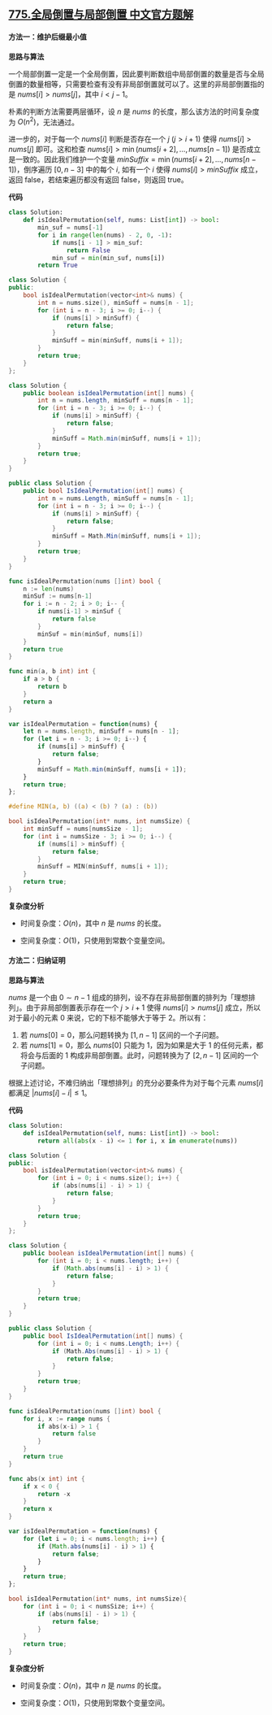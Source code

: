 ## [775.全局倒置与局部倒置 中文官方题解](https://leetcode.cn/problems/global-and-local-inversions/solutions/100000/quan-ju-dao-zhi-yu-ju-bu-dao-zhi-by-leet-bmjp)

#### 方法一：维护后缀最小值

**思路与算法**

一个局部倒置一定是一个全局倒置，因此要判断数组中局部倒置的数量是否与全局倒置的数量相等，只需要检查有没有非局部倒置就可以了。这里的非局部倒置指的是 $\textit{nums}[i] \gt \textit{nums}[j]$，其中 $i < j - 1$。

朴素的判断方法需要两层循环，设 $n$ 是 $\textit{nums}$ 的长度，那么该方法的时间复杂度为 $O(n^2)$，无法通过。

进一步的，对于每一个 $\textit{nums}[i]$ 判断是否存在一个 $j~(j \gt i + 1)$ 使得 $\textit{nums}[i] \gt nums[j]$ 即可。这和检查 $\textit{nums}[i] \gt \min(\textit{nums}[i+2],\dots,\textit{nums}[n-1])$ 是否成立是一致的。因此我们维护一个变量 $\textit{minSuffix} = \min(\textit{nums}[i+2],\dots,\textit{nums}[n-1])$，倒序遍历 $[0, n-3]$ 中的每个 $i$, 如有一个 $i$ 使得 $\textit{nums}[i] \gt \textit{minSuffix}$ 成立，返回 $\text{false}$，若结束遍历都没有返回 $\text{false}$，则返回 $\text{true}$。

**代码**

```Python [sol1-Python3]
class Solution:
    def isIdealPermutation(self, nums: List[int]) -> bool:
        min_suf = nums[-1]
        for i in range(len(nums) - 2, 0, -1):
            if nums[i - 1] > min_suf:
                return False
            min_suf = min(min_suf, nums[i])
        return True
```

```C++ [sol1-C++]
class Solution {
public:
    bool isIdealPermutation(vector<int>& nums) {
        int n = nums.size(), minSuff = nums[n - 1];
        for (int i = n - 3; i >= 0; i--) {
            if (nums[i] > minSuff) {
                return false;
            }
            minSuff = min(minSuff, nums[i + 1]);
        }
        return true;
    }
};
```

```Java [sol1-Java]
class Solution {
    public boolean isIdealPermutation(int[] nums) {
        int n = nums.length, minSuff = nums[n - 1];
        for (int i = n - 3; i >= 0; i--) {
            if (nums[i] > minSuff) {
                return false;
            }
            minSuff = Math.min(minSuff, nums[i + 1]);
        }
        return true;
    }
}
```

```C# [sol1-C#]
public class Solution {
    public bool IsIdealPermutation(int[] nums) {
        int n = nums.Length, minSuff = nums[n - 1];
        for (int i = n - 3; i >= 0; i--) {
            if (nums[i] > minSuff) {
                return false;
            }
            minSuff = Math.Min(minSuff, nums[i + 1]);
        }
        return true;
    }
}
```

```go [sol1-Golang]
func isIdealPermutation(nums []int) bool {
    n := len(nums)
    minSuf := nums[n-1]
    for i := n - 2; i > 0; i-- {
        if nums[i-1] > minSuf {
            return false
        }
        minSuf = min(minSuf, nums[i])
    }
    return true
}

func min(a, b int) int {
    if a > b {
        return b
    }
    return a
}
```

```JavaScript [sol1-JavaScript]
var isIdealPermutation = function(nums) {
    let n = nums.length, minSuff = nums[n - 1];
    for (let i = n - 3; i >= 0; i--) {
        if (nums[i] > minSuff) {
            return false;
        }
        minSuff = Math.min(minSuff, nums[i + 1]);
    }
    return true;
};
```

```C [sol1-C]
#define MIN(a, b) ((a) < (b) ? (a) : (b))

bool isIdealPermutation(int* nums, int numsSize) {
    int minSuff = nums[numsSize - 1];
    for (int i = numsSize - 3; i >= 0; i--) {
        if (nums[i] > minSuff) {
            return false;
        }
        minSuff = MIN(minSuff, nums[i + 1]);
    }
    return true;
}
```

**复杂度分析**

- 时间复杂度：$O(n)$，其中 $n$ 是 $\textit{nums}$ 的长度。

- 空间复杂度：$O(1)$，只使用到常数个变量空间。

#### 方法二：归纳证明

**思路与算法**

$\textit{nums}$ 是一个由 $0\sim n-1$ 组成的排列，设不存在非局部倒置的排列为「理想排列」。由于非局部倒置表示存在一个 $j > i + 1$ 使得 $\textit{nums}[i] > \textit{nums}[j]$ 成立，所以对于最小的元素 $0$ 来说，它的下标不能够大于等于 $2$。所以有：

1. 若 $\textit{nums}[0] = 0$，那么问题转换为 $[1, n - 1]$ 区间的一个子问题。
2. 若 $\textit{nums}[1] = 0$，那么 $\textit{nums}[0]$ 只能为 $1$，因为如果是大于 $1$ 的任何元素，都将会与后面的 $1$ 构成非局部倒置。此时，问题转换为了 $[2, n - 1]$ 区间的一个子问题。

根据上述讨论，不难归纳出「理想排列」的充分必要条件为对于每个元素 $\textit{nums}[i]$ 都满足 $\big| \textit{nums}[i] - i \big| \le 1$。

**代码**

```Python [sol2-Python3]
class Solution:
    def isIdealPermutation(self, nums: List[int]) -> bool:
        return all(abs(x - i) <= 1 for i, x in enumerate(nums))
```

```C++ [sol2-C++]
class Solution {
public:
    bool isIdealPermutation(vector<int>& nums) {
        for (int i = 0; i < nums.size(); i++) {
            if (abs(nums[i] - i) > 1) {
                return false;
            }
        }
        return true;
    }
};
```

```Java [sol2-Java]
class Solution {
    public boolean isIdealPermutation(int[] nums) {
        for (int i = 0; i < nums.length; i++) {
            if (Math.abs(nums[i] - i) > 1) {
                return false;
            }
        }
        return true;
    }
}
```

```C# [sol2-C#]
public class Solution {
    public bool IsIdealPermutation(int[] nums) {
        for (int i = 0; i < nums.Length; i++) {
            if (Math.Abs(nums[i] - i) > 1) {
                return false;
            }
        }
        return true;
    }
}
```

```go [sol2-Golang]
func isIdealPermutation(nums []int) bool {
    for i, x := range nums {
        if abs(x-i) > 1 {
            return false
        }
    }
    return true
}

func abs(x int) int {
    if x < 0 {
        return -x
    }
    return x
}
```

```JavaScript [sol2-JavaScript]
var isIdealPermutation = function(nums) {
    for (let i = 0; i < nums.length; i++) {
        if (Math.abs(nums[i] - i) > 1) {
            return false;
        }
    }
    return true;
};
```

```C [sol2-C]
bool isIdealPermutation(int* nums, int numsSize){
    for (int i = 0; i < numsSize; i++) {
        if (abs(nums[i] - i) > 1) {
            return false;
        }
    }
    return true;
}
```

**复杂度分析**

- 时间复杂度：$O(n)$，其中 $n$ 是 $\textit{nums}$ 的长度。

- 空间复杂度：$O(1)$，只使用到常数个变量空间。